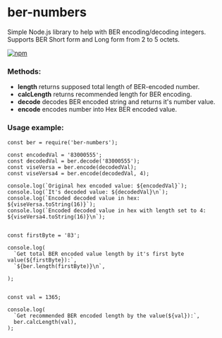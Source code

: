 # ber-numbers

Simple Node.js library to help with BER encoding/decoding integers.  
Supports BER Short form and Long form from 2 to 5 octets.

[![npm](https://img.shields.io/npm/v/ber-numbers.svg)](https://www.npmjs.org/package/ber-numbers)

### Methods:

- **length** returns supposed total length of BER-encoded number.
- **calcLength** returns recommended length for BER encoding.
- **decode** decodes BER encoded string and returns it's number value.
- **encode** encodes number into Hex BER encoded value.

### Usage example:
```
const ber = require('ber-numbers');

const encodedVal = '83000555';
const decodedVal = ber.decode('83000555');
const viseVersa = ber.encode(decodedVal);
const viseVersa4 = ber.encode(decodedVal, 4);

console.log(`Original hex encoded value: ${encodedVal}`);
console.log(`It's decoded value: ${decodedVal}\n`);
console.log(`Encoded decoded value in hex: ${viseVersa.toString(16)}`);
console.log(`Encoded decoded value in hex with length set to 4: ${viseVersa4.toString(16)}\n`);


const firstByte = '83';

console.log(
  `Get total BER encoded value length by it's first byte value(${firstByte}):`,
  `${ber.length(firstByte)}\n`,

);


const val = 1365;

console.log(
  `Get recommended BER encoded length by the value(${val}):`,
  ber.calcLength(val),
);
```
